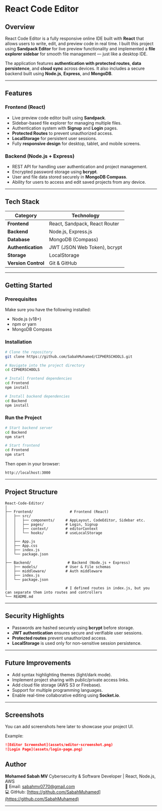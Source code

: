 # React Code Editor

## Overview

React Code Editor is a fully responsive online IDE built with **React** that allows users to write, edit, and preview code in real time.
I built this project using **Sandpack Editor** for live preview functionality and implemented a **file explorer sidebar** for smooth file management — just like a desktop IDE.

The application features **authentication with protected routes**, **data persistence**, and **cloud sync** across devices.
It also includes a secure backend built using **Node.js**, **Express**, and **MongoDB**.

---

## Features

### Frontend (React)

* Live preview code editor built using **Sandpack**.
* Sidebar-based file explorer for managing multiple files.
* Authentication system with **Signup** and **Login** pages.
* **Protected Routes** to prevent unauthorized access.
* **LocalStorage** for persistent user sessions.
* Fully **responsive design** for desktop, tablet, and mobile screens.

### Backend (Node.js + Express)

* REST API for handling user authentication and project management.
* Encrypted password storage using **bcrypt**.
* User and file data stored securely in **MongoDB Compass**.
* Ability for users to access and edit saved projects from any device.

---

## Tech Stack

| Category            | Technology                    |
| ------------------- | ----------------------------- |
| **Frontend**        | React, Sandpack, React Router |
| **Backend**         | Node.js, Express.js           |
| **Database**        | MongoDB (Compass)             |
| **Authentication**  | JWT (JSON Web Token), bcrypt  |
| **Storage**         | LocalStorage                  |
| **Version Control** | Git & GitHub                  |

---

## Getting Started

### Prerequisites

Make sure you have the following installed:

* Node.js (v18+)
* npm or yarn
* MongoDB Compass

### Installation

```bash
# Clone the repository
git clone https://github.com/SabahMuhamed/CIPHERSCHOOLS.git

# Navigate into the project directory
cd CIPHERSCHOOLS

# Install frontend dependencies
cd Frontend
npm install

# Install backend dependencies
cd Backend
npm install
```

### Run the Project

```bash
# Start backend server
cd Backend
npm start

# Start frontend
cd Frontend
npm start
```

Then open in your browser:

```
http://localhost:3000
```

---

## Project Structure

```
React-Code-Editor/
│
├── Frontend/                 # Frontend (React)
│   ├── src/
│   │   ├── components/     # AppLayout, CodeEditor, Sidebar etc.
│   │   ├── pages/          # Login, Signup
│   │   ├── context/        # editorContext
│   │   └── hooks/          # useLocalStorage
│   │
│   ├── App.js
│   ├── App.css
│   ├── index.js
│   └── package.json
│
├── Backend/                 # Backend (Node.js + Express)
│   ├── models/             # User & File schemas
│   ├── middleware/         # Auth middleware
│   ├── index.js
│   └── package.json
│
│                           # I defined routes in index.js, but you can separate them into routes and controllers
└── README.md
```

---

## Security Highlights

* Passwords are hashed securely using **bcrypt** before storage.
* **JWT authentication** ensures secure and verifiable user sessions.
* **Protected routes** prevent unauthorized access.
* **LocalStorage** is used only for non-sensitive session persistence.

---

## Future Improvements

* Add syntax highlighting themes (light/dark mode).
* Implement project sharing with public/private access links.
* Add cloud file storage (AWS S3 or Firebase).
* Support for multiple programming languages.
* Enable real-time collaborative editing using **Socket.io**.

---

## Screenshots

You can add screenshots here later to showcase your project UI.

Example:

```markdown
![Editor Screenshot](assets/editor-screenshot.png)
![Login Page](assets/login-page.png)
```

## Author

**Mohamed Sabah MV**
Cybersecurity & Software Developer | React, Node.js, AWS <br>
📧 Email: [sabahmv0770@gmail.com](mailto:sabahmv0770@gmail.com) <br>
💻 GitHub: [https://github.com/SabahMuhamed](https://github.com/SabahMuhamed) <br>

---

